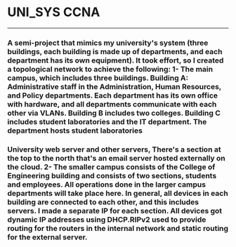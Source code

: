 # UNI_SYS CCNA
-------------------
### A semi-project that mimics my university's system (three buildings, each building is made up of departments, and each department has its own equipment).  It took effort, so I created a topological network to achieve the following: 1- The main campus, which includes three buildings.  Building A: Administrative staff in the Administration, Human Resources, and Policy departments.  Each department has its own office with hardware, and all departments communicate with each other via VLANs.  Building B includes two colleges.  Building C includes student laboratories and the IT department.  The department hosts student laboratories

  ### University web server and other servers, There's a section at the top to the north that's an email server hosted externally on the cloud.  2- The smaller campus consists of the College of Engineering building and consists of two sections, students and employees.  All operations done in the larger campus departments will take place here.  In general, all devices in each building are connected to each other, and this includes servers.  I made a separate IP for each section.  All devices got dynamic IP addresses using DHCP.RIPv2 used to provide routing for the routers in the internal network and static routing for the external server.
